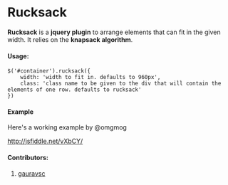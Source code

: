 # Rucksack

**Rucksack** is a **jquery plugin** to arrange elements that can fit in the given width. It relies on the **knapsack algorithm**.

#### Usage:

```
$('#container').rucksack({
    width: 'width to fit in. defaults to 960px',
    class: 'class name to be given to the div that will contain the elements of one row. defaults to rucksack'
})

```

#### Example

Here's a working example by @omgmog

http://jsfiddle.net/vXbCY/

#### Contributors:

1) [gauravsc](http://github.com/gauravsc)